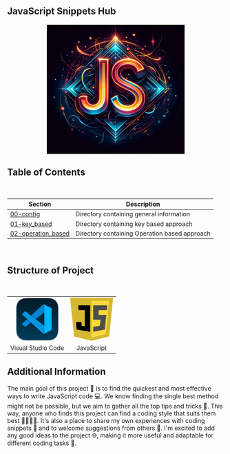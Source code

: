 ## JavaScript Snippets Hub

<p align="center">
  <img src="./00-config/02-assets/js_snippets.jpg" alt="Snippets for JavaScript" height="300" width="320" style="border: 1px solid white; display: block; margin: 0 auto;">
</p>

## Table of Contents

<br>
<div class="center">

| Section              | Description                                |
|----------------------|--------------------------------------------|
|[00-config](./00-config/intro.md) | Directory containing general information |
|[01-key_based](./01-key_based/intro.md) | Directory containing key based approach |
|[02-operation_based](./02-operation_based/intro.md) | Directory containing Operation based approach |

</div>
<br>

## Structure of Project

<br>

<table align="center">
  <tr>
    <td align="center"><img src="./00-config/02-assets/vs_code.png" height="100px" width="100px"></td>
    <td align="center"><img src="./00-config/02-assets/js.png" height="100px" width="100px"></td>
  </tr>
  <tr>
    <td align="center">Visual Studio Code</td>
    <td align="center">JavaScript</td>
  </tr>
</table>

## Additional Information

The main goal of this project 🎯 is to find the quickest and most effective ways to write JavaScript code 💻. We know finding the single best method might not be possible, but we aim to gather all the top tips and tricks 🏅. This way, anyone who finds this project can find a coding style that suits them best 👨‍💻👩‍💻. It's also a place to share my own experiences with coding snippets 📝 and to welcome suggestions from others 🤝. I'm excited to add any good ideas to the project 🌐, making it more useful and adaptable for different coding tasks 🔄.
